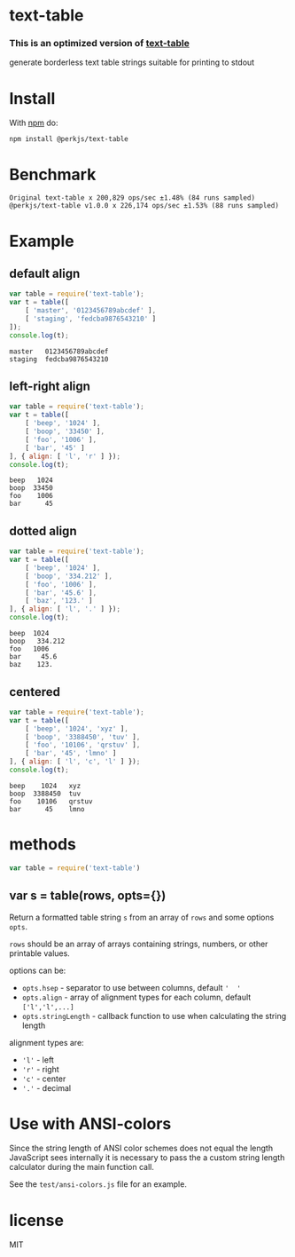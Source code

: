 # text-table

### This is an optimized version of [text-table](https://www.npmjs.com/package/text-table)

generate borderless text table strings suitable for printing to stdout

# Install

With [npm](https://npmjs.org) do:

```
npm install @perkjs/text-table
```

# Benchmark

```
Original text-table x 200,829 ops/sec ±1.48% (84 runs sampled)
@perkjs/text-table v1.0.0 x 226,174 ops/sec ±1.53% (88 runs sampled)
```

# Example

## default align

``` js
var table = require('text-table');
var t = table([
    [ 'master', '0123456789abcdef' ],
    [ 'staging', 'fedcba9876543210' ]
]);
console.log(t);
```

```
master   0123456789abcdef
staging  fedcba9876543210
```

## left-right align

``` js
var table = require('text-table');
var t = table([
    [ 'beep', '1024' ],
    [ 'boop', '33450' ],
    [ 'foo', '1006' ],
    [ 'bar', '45' ]
], { align: [ 'l', 'r' ] });
console.log(t);
```

```
beep   1024
boop  33450
foo    1006
bar      45
```

## dotted align

``` js
var table = require('text-table');
var t = table([
    [ 'beep', '1024' ],
    [ 'boop', '334.212' ],
    [ 'foo', '1006' ],
    [ 'bar', '45.6' ],
    [ 'baz', '123.' ]
], { align: [ 'l', '.' ] });
console.log(t);
```

```
beep  1024
boop   334.212
foo   1006
bar     45.6
baz    123.
```

## centered

``` js
var table = require('text-table');
var t = table([
    [ 'beep', '1024', 'xyz' ],
    [ 'boop', '3388450', 'tuv' ],
    [ 'foo', '10106', 'qrstuv' ],
    [ 'bar', '45', 'lmno' ]
], { align: [ 'l', 'c', 'l' ] });
console.log(t);
```

```
beep    1024   xyz
boop  3388450  tuv
foo    10106   qrstuv
bar      45    lmno
```

# methods

``` js
var table = require('text-table')
```

## var s = table(rows, opts={})

Return a formatted table string `s` from an array of `rows` and some options
`opts`.

`rows` should be an array of arrays containing strings, numbers, or other
printable values.

options can be:

* `opts.hsep` - separator to use between columns, default `'  '`
* `opts.align` - array of alignment types for each column, default `['l','l',...]`
* `opts.stringLength` - callback function to use when calculating the string length

alignment types are:

* `'l'` - left
* `'r'` - right
* `'c'` - center
* `'.'` - decimal

# Use with ANSI-colors

Since the string length of ANSI color schemes does not equal the length
JavaScript sees internally it is necessary to pass the a custom string length
calculator during the main function call.

See the `test/ansi-colors.js` file for an example.

# license

MIT